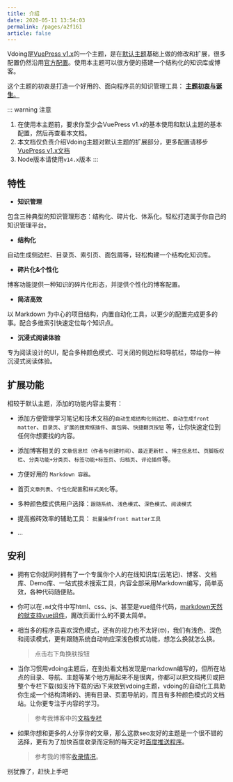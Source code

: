 ```yaml
---
title: 介绍
date: 2020-05-11 13:54:03
permalink: /pages/a2f161
article: false
---
```



Vdoing是[VuePress v1.x](https://vuepress.vuejs.org/zh/)的一个主题，是在[默认主题](https://vuepress.vuejs.org/zh/theme/option-api.html)基础上做的修改和扩展，很多配置仍然沿用[官方配置](https://vuepress.vuejs.org/zh/config/)。使用本主题可以很方便的搭建一个结构化的知识库或博客。

这个主题的初衷是打造一个好用的、面向程序员的知识管理工具：
[**主题初衷与诞生**。](/pages/52d5c3/)

::: warning 注意
1. 在使用本主题前，要求你至少会VuePress v1.x的基本使用和默认主题的基本配置，然后再查看本文档。
2. 本文档仅负责介绍Vdoing主题对默认主题的扩展部分，更多配置请移步 [VuePress v1.x文档](https://vuepress.vuejs.org/zh/)
3. Node版本请使用`v14.x`版本
:::

## 特性
* **知识管理**

包含三种典型的知识管理形态：结构化、碎片化、体系化。轻松打造属于你自己的知识管理平台。

* **结构化**

自动生成侧边栏、目录页、索引页、面包屑等，轻松构建一个结构化知识库。

* **碎片化&个性化**

博客功能提供一种知识的碎片化形态，并提供个性化的博客配置。

* **简洁高效**

以 Markdown 为中心的项目结构，内置自动化工具，以更少的配置完成更多的事。配合多维索引快速定位每个知识点。

* **沉浸式阅读体验**

专为阅读设计的UI，配合多种颜色模式、可关闭的侧边栏和导航栏，带给你一种沉浸式阅读体验。



## 扩展功能
相较于默认主题，添加的功能内容主要有：

* 添加方便管理学习笔记和技术文档的`自动生成结构化侧边栏`、`自动生成front matter`、`目录页`、`扩展的搜索框插件`、`面包屑`、`快捷翻页按钮` 等，让你快速定位到任何你想要找的内容。

* 添加博客相关的 `文章信息栏（作者与创建时间）`、`最近更新栏` 、`博主信息栏`、`页脚版权栏`、`分类功能+分类页`、`标签功能+标签页`、`归档页`、`评论插件`等。

* 方便好用的 `Markdown 容器`。

* 首页`文章列表`、`个性化配置`和`样式美化`等。

* 多种颜色模式供用户选择：`跟随系统`、`浅色模式`、`深色模式`、`阅读模式`

* 提高搬砖效率的辅助工具： `批量操作front matter工具`

* ...

## 安利
* 拥有它你就同时拥有了一个专属你个人的在线知识库(云笔记)、博客、文档库、Demo库、一站式技术搜索工具，内容全部采用Markdown编写，简单高效，各种代码随便贴。
* 你可以在`.md`文件中写html、css、js、甚至是vue组件代码，[markdown天然的就支持vue组件](https://v1.vuepress.vuejs.org/zh/guide/using-vue.html)，魔改页面什么的不要太简单。
* 相当多的程序员喜欢深色模式，还有的视力也不太好(🤓)，我们有浅色、深色和阅读模式，更有跟随系统自动响应深浅色模式功能，想怎么换就怎么换。

  > 点击右下角换肤按钮
* 当你习惯用vdoing主题后，在别处看文档发现是markdown编写的，但所在站点的目录、导航、主题等某个地方用起来不是很爽，你都可以把文档拷贝或把整个专栏下载(如支持下载的话)下来放到vdoing主题，vdoing的自动化工具助你生成一个结构清晰的、拥有目录、页面导航的，而且有多种颜色模式的文档站。让你更专注于内容的学习。

  > 参考我博客中的[文档专栏](https://xugaoyi.com/note/typescript-axios/)
* 如果你想和更多的人分享你的文章，那么这款seo友好的主题是一个很不错的选择，更有为了加快百度收录而定制的每天定时[百度推送程序](https://xugaoyi.com/pages/f44d2f9ad04ab8d3/)。

    > 参考我的博客[收录情况](https://www.baidu.com/s?word=site%3Axugaoyi.com)。

别犹豫了，赶快上手吧
